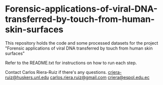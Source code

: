 # Forensic-applications-of-viral-DNA-transferred-by-touch-from-human-skin-surfaces
This repository holds the code and some processed datasets for the project "Forensic applications of viral DNA transferred by touch from human skin surfaces"

Refer to the README.txt for instructions on how to run each step.

Contact Carlos Riera-Ruiz if there's any questions. 
criera-ruiz@huskers.unl.edu
carlos.riera.ruiz@gmail.com
criera@espol.edu.ec
